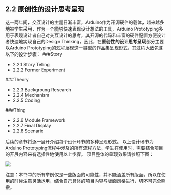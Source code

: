 ## 2.2 原创性的设计思考呈现
这一两年间，交互设计的主题日渐丰富，Arduino作为开源硬件的载体，越来越多地被学生采用，作为一个能够快速表现设计想法的工具，Arduino Prototyping多用于表现设计者自己对交互设计的思考，其开源的代码和丰富的硬件配置方便设计者快速地实现自己的Design Thinking，因此，在**原创性的设计思考呈现**部分主要以Arduino Prototyping的过程展现这一类型的作品集呈现形式，其过程大致包含以下的设计步骤：
###Story
* 2.2.1 Story Telling
* 2.2.2 Former Experiment

###Theory
* 2.2.3 Backgroung Research
* 2.2.4 Mechanism
* 2.2.5 Coding

###Thing
* 2.2.6 Module Framework
* 2.2.7 Final Display
* 2.2.8 Scenario

后续的章节将逐一展开介绍每个设计环节的多种呈现形式。
以上设计环节为Arduino Prototyping流程中涉及的所有流程方法，学生在使用时，需要结合项目的开展内容来有选择性地使用以上步骤。
项目整体的呈现效果请参照下图：

![](http://kitpic.makebi.net/ixd/2.png)


注意：本书中的所有举例仅是一些版面的可能性，并不能涵盖所有版面，所以在使用的时候注意灵活运用，结合自己具体的项目内容与版面风格进行，切不可完全照搬。